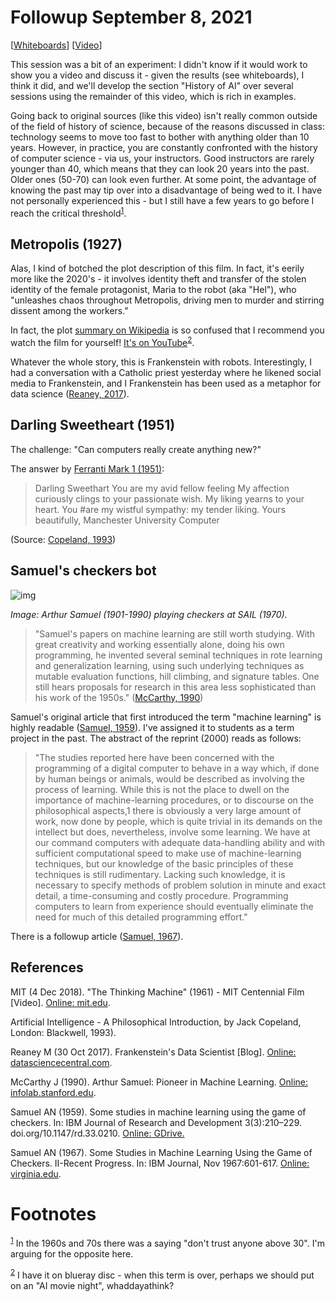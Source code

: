 
# Followup September 8, 2021

[[Whiteboards](https://drive.google.com/drive/folders/1SfCzPaNpoPtwiCgAJR20pLNWirQh_x9D?usp=sharing)]
[[Video](#orgb167398)]

This session was a bit of an experiment: I didn't know if it would
work to show you a video and discuss it - given the results (see
whiteboards), I think it did, and we'll develop the section
"History of AI" over several sessions using the remainder of this
video, which is rich in examples.

Going back to original sources (like this video) isn't really
common outside of the field of history of science, because of the
reasons discussed in class: technology seems to move too fast to
bother with anything older than 10 years. However, in practice, you
are constantly confronted with the history of computer science -
via us, your instructors. Good instructors are rarely younger than
40, which means that they can look 20 years into the past. Older
ones (50-70) can look even further. At some point, the advantage of
knowing the past may tip over into a disadvantage of being wed to
it. I have not personally experienced this - but I still have a few
years to go before I reach the critical threshold<sup><a id="fnr.1" class="footref" href="#fn.1">1</a></sup>.


## Metropolis (1927)

Alas, I kind of botched the plot description of this film. In
fact, it's eerily more like the 2020's - it involves identity
theft and transfer of the stolen identity of the female
protagonist, Maria to the robot (aka "Hel"), who "unleashes chaos
throughout Metropolis, driving men to murder and stirring dissent
among the workers."

In fact, the plot [summary on Wikipedia](https://en.wikipedia.org/wiki/Metropolis_(1927_film)#Plot) is so confused that I
recommend you watch the film for yourself! [It's on YouTube](https://youtu.be/OZ_mcUz8hkQ)<sup><a id="fnr.2" class="footref" href="#fn.2">2</a></sup>.

Whatever the whole story, this is Frankenstein with
robots. Interestingly, I had a conversation with a Catholic priest
yesterday where he likened social media to Frankenstein, and I
Frankenstein has been used as a metaphor for data science ([Reaney,
2017](#org20cd094)).


## Darling Sweetheart (1951)

The challenge: "Can computers really create anything new?"

The answer by [Ferranti Mark 1 (1951)](https://en.wikipedia.org/wiki/Ferranti_Mark_1):

> Darling Sweethart
> You are my avid fellow feeling
> My affection curiously clings
> to your passionate wish. My
> liking yearns to your heart. You
> \#are my wistful sympathy: my
> tender liking.
> Yours beautifully,
> Manchester University Computer

(Source: [Copeland, 1993](#orgf9f7eca))


## Samuel's checkers bot

![img](./img/samuel.jpeg)

*Image: Arthur Samuel (1901-1990) playing checkers at SAIL
(1970).*

> "Samuel's papers on machine learning are still worth studying. With
> great creativity and working essentially alone, doing his own
> programming, he invented several seminal techniques in rote learning
> and generalization learning, using such underlying techniques as
> mutable evaluation functions, hill climbing, and signature tables. One
> still hears proposals for research in this area less sophisticated
> than his work of the 1950s." ([McCarthy, 1990](#org3bd4d36))

Samuel's original article that first introduced the term "machine
learning" is highly readable ([Samuel, 1959](#org271b81c)). I've assigned it to
students as a term project in the past. The abstract of the
reprint (2000) reads as follows:

> "The studies reported here have been concerned with the
> programming of a digital computer to behave in a way which, if
> done by human beings or animals, would be described as involving
> the process of learning. While this is not the place to dwell on
> the importance of machine-learning procedures, or to discourse on
> the philosophical aspects,1 there is obviously a very large amount
> of work, now done by people, which is quite trivial in its demands
> on the intellect but does, nevertheless, involve some learning. We
> have at our command computers with adequate data-handling ability
> and with sufficient computational speed to make use of
> machine-learning techniques, but our knowledge of the basic
> principles of these techniques is still rudimentary. Lacking such
> knowledge, it is necessary to specify methods of problem solution
> in minute and exact detail, a time-consuming and costly
> procedure. Programming computers to learn from experience should
> eventually eliminate the need for much of this detailed
> programming effort."

There is a followup article ([Samuel, 1967](#orgb3874a7)). 


## References

<a id="orgb167398"></a> MIT (4 Dec 2018). "The Thinking Machine" (1961) - MIT
Centennial Film [Video]. [Online: mit.edu](https://techtv.mit.edu/videos/10268-the-thinking-machine-1961---mit-centennial-film).

<a id="orgf9f7eca"></a> Artificial Intelligence - A Philosophical
Introduction, by Jack Copeland, London: Blackwell, 1993).

<a id="org20cd094"></a> Reaney M (30 Oct 2017). Frankenstein's Data
Scientist [Blog]. [Online: datasciencecentral.com](https://www.datasciencecentral.com/profiles/blogs/frankenstein-s-data-scientist).

<a id="org3bd4d36"></a> McCarthy J (1990). Arthur Samuel: Pioneer in Machine
Learning. [Online: infolab.stanford.edu](http://infolab.stanford.edu/pub/voy/museum/samuel.html).

<a id="org271b81c"></a> Samuel AN (1959). Some studies in machine learning using
the game of checkers. In: IBM Journal of Research and Development
3(3):210–229. doi.org/10.1147/rd.33.0210. [Online: GDrive.](https://drive.google.com/file/d/1mm-NXhidpnkzWSD47jnoJWza8aP0q7f8/view?usp=sharing)

<a id="orgb3874a7"></a> Samuel AN (1967). Some Studies in Machine Learning Using
the Game of Checkers. II-Recent Progress. In: IBM Journal, Nov
1967:601-617. [Online: virginia.edu](https://www.cs.virginia.edu/~evans/greatworks/samuel.pdf). 


# Footnotes

<sup><a id="fn.1" href="#fnr.1">1</a></sup> In the 1960s and 70s there was a saying "don't trust anyone
above 30". I'm arguing for the opposite here.

<sup><a id="fn.2" href="#fnr.2">2</a></sup> I have it on blueray disc - when this term is over, perhaps we
should put on an "AI movie night", whaddayathink?
